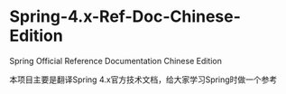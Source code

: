 Spring-4.x-Ref-Doc-Chinese-Edition
==================================

Spring Official Reference Documentation Chinese Edition

本项目主要是翻译Spring 4.x官方技术文档，给大家学习Spring时做一个参考
